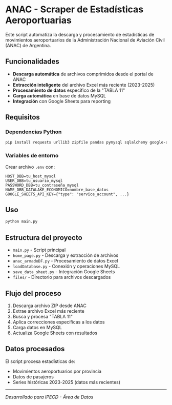 # ANAC - Scraper de Estadísticas Aeroportuarias

Este script automatiza la descarga y procesamiento de estadísticas de movimientos aeroportuarios de la Administración Nacional de Aviación Civil (ANAC) de Argentina.

## Funcionalidades

- **Descarga automática** de archivos comprimidos desde el portal de ANAC
- **Extracción inteligente** del archivo Excel más reciente (2023-2025)
- **Procesamiento de datos** específico de la "TABLA 11"
- **Carga automática** en base de datos MySQL
- **Integración** con Google Sheets para reporting

## Requisitos

### Dependencias Python
```bash
pip install requests urllib3 zipfile pandas pymysql sqlalchemy google-api-python-client python-dotenv
```

### Variables de entorno
Crear archivo `.env` con:
```
HOST_DBB=tu_host_mysql
USER_DBB=tu_usuario_mysql  
PASSWORD_DBB=tu_contraseña_mysql
NAME_DBB_DATALAKE_ECONOMICO=nombre_base_datos
GOOGLE_SHEETS_API_KEY={"type": "service_account", ...}
```

## Uso

```bash
python main.py
```

## Estructura del proyecto

- `main.py` - Script principal
- `home_page.py` - Descarga y extracción de archivos
- `anac_armadoDF.py` - Procesamiento de datos Excel  
- `loadDatabase.py` - Conexión y operaciones MySQL
- `save_data_sheet.py` - Integración Google Sheets
- `files/` - Directorio para archivos descargados

## Flujo del proceso

1. Descarga archivo ZIP desde ANAC
2. Extrae archivo Excel más reciente
3. Busca y procesa "TABLA 11"
4. Aplica correcciones específicas a los datos
5. Carga datos en MySQL
6. Actualiza Google Sheets con resultados

## Datos procesados

El script procesa estadísticas de:
- Movimientos aeroportuarios por provincia
- Datos de pasajeros 
- Series históricas 2023-2025 (datos más recientes)

---
*Desarrollado para IPECD - Área de Datos*
